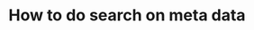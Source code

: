 <!--
parent: 'User Guide'
created_at: '2015-01-08 18:27:16'
updated_at: '2015-01-08 18:27:17'
authors:
    - 'Yaw Onidin'
tags:
    - 'User Guide'
-->

How to do search on meta data
=============================

